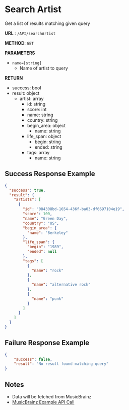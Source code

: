 # Search Artist

Get a list of results matching given query

**URL** : `/API/searchArtist`

**METHOD**: `GET`

**PARAMETERS**<br>
* `name=[string]`
	* Name of artist to query

**RETURN**<br>
* success: bool
* result: object
	* artist: array
		* id: string
		* score: int
		* name: string
		* country: string
		* begin_area: object
			* name: string
		* life_span: object
			* begin: string
			* ended: string
		* tags: array
			* name: string

## Success Response Example
```json
{
  "success": true,
  "result": {
    "artists": [
      {
        "id": "084308bd-1654-436f-ba03-df6697104e19",
        "score": 100,
        "name": "Green Day",
        "country": "US",
        "begin_area": {
          "name": "Berkeley"
        },
        "life_span": {
          "begin": "1989",
          "ended": null
        },
        "tags": [
          {
            "name": "rock"
          },
          {
            "name": "alternative rock"
          },
          {
            "name": "punk"
          }
        ]
      }
    ]
  }
}
```

## Failure Response Example
```json
{
	"success": false,
	"result": "No result found matching query"
}
```

## Notes
* Data will be fetched from MusicBrainz
* [MusicBrainz Example API Call](https://musicbrainz.org/ws/2/artist/?query=green%20day&fmt=json)

